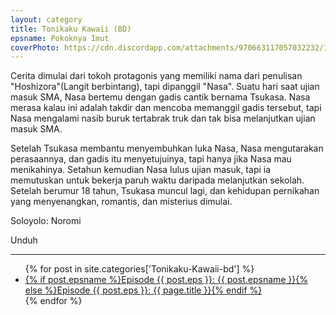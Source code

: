 ```yaml
---
layout: category
title: Tonikaku Kawaii (BD)
epsname: Pokoknya Imut
coverPhoto: https://cdn.discordapp.com/attachments/970663117057032232/1003664979087593492/mpv-shot0111.jpg
---
```


Cerita dimulai dari tokoh protagonis yang memiliki nama dari penulisan "Hoshizora"(Langit berbintang), tapi dipanggil "Nasa". Suatu hari saat ujian masuk SMA, Nasa bertemu dengan gadis cantik bernama Tsukasa. Nasa merasa kalau ini adalah takdir dan mencoba memanggil gadis tersebut, tapi Nasa mengalami nasib buruk tertabrak truk dan tak bisa melanjutkan ujian masuk SMA.

Setelah Tsukasa membantu menyembuhkan luka Nasa, Nasa mengutarakan perasaannya, dan gadis itu menyetujuinya, tapi hanya jika Nasa mau menikahinya. Setahun kemudian Nasa lulus ujian masuk, tapi ia memutuskan untuk bekerja paruh waktu daripada melanjutkan sekolah. Setelah berumur 18 tahun, Tsukasa muncul lagi, dan kehidupan pernikahan yang menyenangkan, romantis, dan misterius dimulai.

Soloyolo: Noromi

Unduh

---
  <ul>
    {% for post in site.categories['Tonikaku-Kawaii-bd'] %}
  <li><a href="{{ site.baseurl }}{{ post.url }}">{% if post.epsname %}Episode {{ post.eps }}: {{ post.epsname }}{% else %}Episode {{ post.eps }}: {{ page.title }}{% endif %}</a></li>
  {% endfor %}
  </ul>